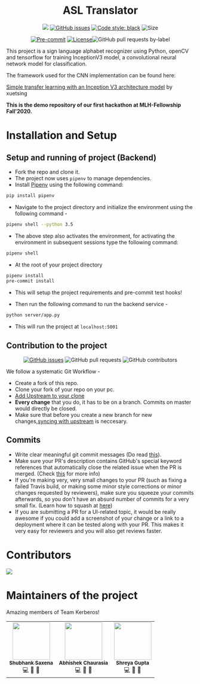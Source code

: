 <div align = "center">

# ASL Translator
[![](https://img.shields.io/badge/python-3.5-blue.svg)](https://www.python.org/download/releases/3.5.0/) 
[![GitHub issues](https://img.shields.io/github/issues/MLH-Fellowship/TeamKerberos_Pod1.0.2?logo=github)](https://github.com/MLH-Fellowship/TeamKerberos_Pod1.0.2/issues)
[![Code style: black](https://img.shields.io/badge/code%20style-black-000000.svg)](https://github.com/psf/black)
![Size](https://github-size-badge.herokuapp.com/MLH-Fellowship/TeamKerberos_Pod1.0.2.svg)


[![Pre-commit](https://img.shields.io/badge/pre--commit-enabled-brightgreen?logo=pre-commit&logoColor=white)](https://github.com/MLH-Fellowship/TeamKerberos_Pod1.0.2/blob/main/.pre-commit-config.yaml)
[![License](https://img.shields.io/github/license/MLH-Fellowship/TeamKerberos_Pod1.0.2)](https://github.com/MLH-Fellowship/TeamKerberos_Pod1.0.2/blob/main/LICENSE)![GitHub pull requests by-label](https://img.shields.io/github/issues-pr/developer-student-club-thapar/officialWebsite/dependencies?label=Dependencies%20Status)

</div>

This project is a sign language alphabet recognizer using Python, openCV and tensorflow for training InceptionV3 model, a convolutional neural network model for classification.

The framework used for the CNN implementation can be found here:

[Simple transfer learning with an Inception V3 architecture model](https://github.com/xuetsing/image-classification-tensorflow) by xuetsing



**This is the demo repository of our first hackathon at MLH-Fellowship Fall'2020.**

# Installation and Setup
## Setup and running of project (Backend)

- Fork the repo and clone it.
- The project now uses `pipenv` to manage dependencies.
- Install [Pipenv](https://pypi.org/project/pipenv/) using the following command:
```bash
pip install pipenv
```
- Navigate to the project directory and initialize the environment using the following command -
```bash
pipenv shell --python 3.5
```
- The above step also activates the environment, for activating the environment in subsequent sessions type the following command:
```bash
pipenv shell
```
- At the root of your project directory <br>

```bash
pipenv install
pre-commit install
```

- This will setup the project requirements and pre-commit test hooks!

- Then run the following command to run the backend service -
```bash
python server/app.py
```
- This will run the project at `localhost:5001`

## Contribution to the project


<div align="center">

[![GitHub issues](https://img.shields.io/github/issues/developer-student-club-thapar/officialWebsite?logo=github)](https://github.com/MLH-Fellowship/TeamKerberos_Pod1.0.2/issues) ![GitHub pull requests](https://img.shields.io/github/issues-pr/MLH-Fellowship/TeamKerberos_Pod1.0.2) ![GitHub contributors](https://img.shields.io/github/contributors/MLH-Fellowship/TeamKerberos_Pod1.0.2)

</div>

We follow a systematic Git Workflow -

- Create a fork of this repo.
- Clone your fork of your repo on your pc.
- [Add Upstream to your clone](https://help.github.com/en/github/collaborating-with-issues-and-pull-requests/configuring-a-remote-for-a-fork)
- **Every change** that you do, it has to be on a branch. Commits on master would directly be closed.
- Make sure that before you create a new branch for new changes,[syncing with upstream](https://help.github.com/en/github/collaborating-with-issues-and-pull-requests/syncing-a-fork) is neccesary.

## Commits

- Write clear meaningful git commit messages (Do read [this](http://chris.beams.io/posts/git-commit/)).
- Make sure your PR's description contains GitHub's special keyword references that automatically close the related issue when the PR is merged. (Check [this](https://github.com/blog/1506-closing-issues-via-pull-requests) for more info)
- If you're making very, very small changes to your PR (such as fixing a failed Travis build, or making some minor style corrections or minor changes requested by reviewers), make sure you squeeze your commits afterwards, so you don't have an absurd number of commits for a very small fix. (Learn how to squash at [here](https://davidwalsh.name/squash-commits-git))
- If you are submitting a PR for a UI-related topic, it would be really awesome if you could add a screenshot of your change or a link to a deployment where it can be tested along with your PR. This makes it very easy for reviewers and you will also get reviews faster.


# Contributors

<a href="https://github.com/MLH-Fellowship/TeamKerberos_Pod1.0.2/graphs/contributors">
  <img src="https://contributors-img.web.app/image?repo=MLH-Fellowship/TeamKerberos_Pod1.0.2" />
</a>

# Maintainers of the project

Amazing members of Team Kerberos!
<table>
  <tr>
        <td align="center"><a href="http://shubhank.codes"><img src="https://avatars3.githubusercontent.com/u/29003047?v=4" width="100px;" alt=""/><br /><sub><b>Shubhank Saxena</b></sub></a><br /><a title="Code">💻</a> <a title="Design">🎨</a> <a  title="Maintenance">🚧</a></td>
                <td align="center"><img src="https://avatars3.githubusercontent.com/u/36269212?s=400&u=a759563a72bf9bb03f1f94c5e9b98a367ff98677&v=4" width="100px;" alt=""/><br /><sub><b>Abhishek Chaurasia</b></sub></a><br /><a title="Code">💻</a> <a title="Design">🎨</a> <a  title="Maintenance">🚧</a></td>
                <td align="center"><img src="https://avatars0.githubusercontent.com/u/33135343?s=400&u=73bed27968847ffbd2c6425c295da2aa4e285ba6&v=4" width="100px;" alt=""/><br /><sub><b>Shreya Gupta</b></sub></a><br /><a title="Code">💻</a> <a title="Design">🎨</a> <a  title="Maintenance">🚧</a></td>
  </tr>
</table>